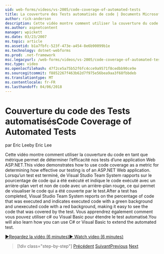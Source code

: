 ```yaml
---
uid: web-forms/videos/vs-2005/code-coverage-of-automated-tests
title: La couverture des Tests automatisés de code | Documents Microsoft
author: rick-anderson
description: Cette vidéo montre comment utiliser la couverture du code en tant que métrique permet de déterminer l’efficacité nos tests d’une application Web ASP.NET. Une fois un test a com...
ms.author: aspnetcontent
manager: wpickett
ms.date: 03/23/2007
ms.topic: article
ms.assetid: b1a7fbfc-523f-473e-a454-8e6b90099b1e
ms.technology: dotnet-webforms
ms.prod: .net-framework
msc.legacyurl: /web-forms/videos/vs-2005/code-coverage-of-automated-tests
msc.type: video
ms.openlocfilehash: 47f2ce5a75b52f6fc4cce9a9571f8cedbb90ce9e
ms.sourcegitcommit: f8852267f463b62d7f975e56bea9aa3f68fbbdeb
ms.translationtype: MT
ms.contentlocale: fr-FR
ms.lasthandoff: 04/06/2018
---
```

<a name="code-coverage-of-automated-tests"></a><span data-ttu-id="a64a5-104">Couverture du code des Tests automatisés</span><span class="sxs-lookup"><span data-stu-id="a64a5-104">Code Coverage of Automated Tests</span></span>
====================
<span data-ttu-id="a64a5-105">par Eric Lee</span><span class="sxs-lookup"><span data-stu-id="a64a5-105">by Eric Lee</span></span>

<span data-ttu-id="a64a5-106">Cette vidéo montre comment utiliser la couverture du code en tant que métrique permet de déterminer l’efficacité nos tests d’une application Web ASP.NET.</span><span class="sxs-lookup"><span data-stu-id="a64a5-106">This video demonstrates how to use code coverage as a metric for determining how effective our testing is of an ASP.NET Web application.</span></span> <span data-ttu-id="a64a5-107">Lorsqu’un test est terminé, de Visual Studio Team System rapports sur le pourcentage de code qui a été exécuté et indique le code exécuté avec un arrière-plan vert et non de code avec un arrière-plan rouge, ce qui permet de visualiser le code qui a été couverte par le test.</span><span class="sxs-lookup"><span data-stu-id="a64a5-107">After a test has completed, Visual Studio Team System reports on the percentage of code that was executed and indicates executed code with a green background and unexecuted code with a red background, making it easy to see the code that was covered by the test.</span></span> <span data-ttu-id="a64a5-108">Vous apprendrez également comment vous pouvez utiliser c# ou Visual Basic pour étendre le test automatisé.</span><span class="sxs-lookup"><span data-stu-id="a64a5-108">You will also learn how you can use C# or Visual Basic to extend the automated test.</span></span>

[<span data-ttu-id="a64a5-109">&#9654;Regardez la vidéo (6 minutes)</span><span class="sxs-lookup"><span data-stu-id="a64a5-109">&#9654; Watch video (6 minutes)</span></span>](https://channel9.msdn.com/Blogs/ASP-NET-Site-Videos/code-coverage-of-automated-tests)

> [!div class="step-by-step"]
> <span data-ttu-id="a64a5-110">[Précédent](measuring-the-business-value-of-ajax.md)
> [Suivant](custom-extraction-rules-and-coded-web-tests.md)</span><span class="sxs-lookup"><span data-stu-id="a64a5-110">[Previous](measuring-the-business-value-of-ajax.md)
[Next](custom-extraction-rules-and-coded-web-tests.md)</span></span>

